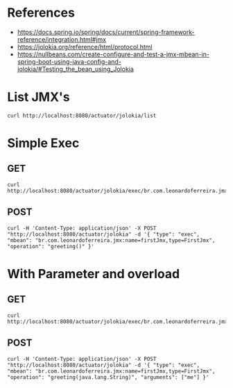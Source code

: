 # References

- https://docs.spring.io/spring/docs/current/spring-framework-reference/integration.html#jmx
- https://jolokia.org/reference/html/protocol.html
- https://nullbeans.com/create-configure-and-test-a-jmx-mbean-in-spring-boot-using-java-config-and-jolokia/#Testing_the_bean_using_Jolokia

# List JMX's

```
curl http://localhost:8080/actuator/jolokia/list
```

# Simple Exec

## GET

```
curl http://localhost:8080/actuator/jolokia/exec/br.com.leonardoferreira.jmx:name=firstJmx,type=FirstJmx/greeting
```

## POST

```
curl -H 'Content-Type: application/json' -X POST "http://localhost:8080/actuator/jolokia" -d '{ "type": "exec", "mbean": "br.com.leonardoferreira.jmx:name=firstJmx,type=FirstJmx", "operation": "greeting()" }'
```

# With Parameter and overload

## GET

```
curl http://localhost:8080/actuator/jolokia/exec/br.com.leonardoferreira.jmx:name=firstJmx,type=FirstJmx/greeting(java.lang.String)/me
```

## POST

``` 
curl -H 'Content-Type: application/json' -X POST "http://localhost:8080/actuator/jolokia" -d '{ "type": "exec", "mbean": "br.com.leonardoferreira.jmx:name=firstJmx,type=FirstJmx", "operation": "greeting(java.lang.String)", "arguments": ["me"] }'
```

